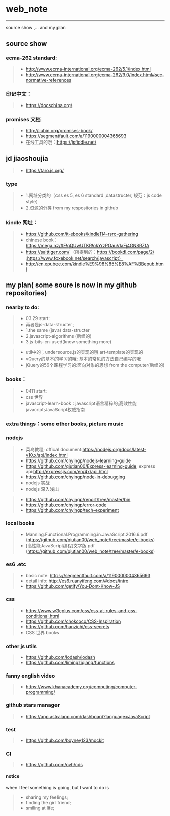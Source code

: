 # web_note

------

source show ,... and my plan

## source show

### ecma-262 standard:
> * http://www.ecma-international.org/ecma-262/5.1/index.html
> * http://www.ecma-international.org/ecma-262/9.0/index.html#sec-normative-references

### 印记中文：
> * https://docschina.org/

### promises 文档
> * http://liubin.org/promises-book/
> * https://segmentfault.com/a/1190000004365693
> * 在线工具的哦：https://jsfiddle.net/

## jd jiaoshoujia
> * https://taro.js.org/

### type
> * 1.网址分类的（css es 5, es 6 standard ,datastructer,  规范：js code style）
> * 2.资源的分类 from my respositories in github

### kindle 网址：
> * https://github.com/it-ebooks/kindle114-rsrc-gathering
> * chinese book： https://mega.nz/#F!qQUwUTKR!okYrzPOauVIaFj4GNSRZfA
> * https://salttiger.com/  （所提到的：https://bookdl.com/page/2/ ;https://www.foxebook.net/search/javascript）
> * http://cn.epubee.com/kindle%E9%98%85%E8%AF%BBepub.html

## my plan( some soure is now in my github repositories)

### nearby to do:	
> * 03.29 start:
> * 再者是js-data-structer ; 
> * 1.the same (java) data-structer 
> * 2.javascript-algorithms (后续的)
> * 3.js-bits-cn-used(know something more)

> * util中的；undersource.js的实现的哦 art-template的实现的
> * vQuery的基本的学习的哦;  基本的常见的方法自己编写的哦
> * jQuery的56个课程学习的:面向对象的思想 from the computer(后续的)
	
	
### books：
> * 0411 start:
> * css 世界
> * javascript-learn-book：javascript语言精粹的;高效性能javacript;JavaScript权威指南

### extra things：some other books,  picture music

### nodejs
> * 菜鸟教程; offical document:https://nodejs.org/docs/latest-v10.x/api/index.html
> * https://github.com/chyingp/nodejs-learning-guide
> * https://github.com/qiutian00/Express-learning-guide; express api:http://expressjs.com/en/4x/api.html
> * https://github.com/chyingp/node-in-debugging
> * nodejs 实战
> * nodejs 深入浅出


> * https://github.com/chyingp/report/tree/master/bin
> * https://github.com/chyingp/error-code
> * https://github.com/chyingp/tech-experiment

### local books
> * Manning.Functional.Programming.in.JavaScript.2016.6.pdf (https://github.com/qiutian00/web_note/tree/master/e-books)
> * [高性能JavaScript编程]文字版.pdf (https://github.com/qiutian00/web_note/tree/master/e-books)


### es6 .etc
> * basic note: https://segmentfault.com/a/1190000004365693
> * detail info: http://es6.ruanyifeng.com/#docs/intro
> * https://github.com/getify/You-Dont-Know-JS 

### css
> * https://www.w3cplus.com/css/css-at-rules-and-css-conditional.html
> * https://github.com/chokcoco/CSS-Inspiration
> * https://github.com/hanzichi/css-secrets
> * CSS 世界 books

### other js utils
> * https://github.com/lodash/lodash
> * https://github.com/limingziqiang/functions

### fanny english video
> * https://www.khanacademy.org/computing/computer-programming/

### github stars manager
> * https://app.astralapp.com/dashboard?language=JavaScript

### test
> * https://github.com/boyney123/mockit

### CI
> * https://github.com/ovh/cds

#### notice
when I feel something is going, but I want to do is 
> * sharing my feelings;
> * finding the girl friend;
> * smiling at life;
